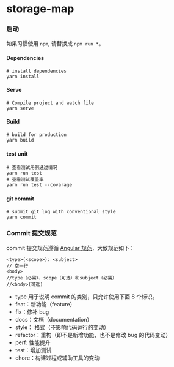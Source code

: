 # storage-map

### 启动

如果习惯使用 `npm`, 请替换成 `npm run *`。

#### Dependencies

```shell
# install dependencies
yarn install
```

#### Serve

```shell
# Compile project and watch file
yarn serve
```

#### Build

```shell
# build for production
yarn build
```

#### test unit

```shell
# 查看测试用例通过情况
yarn run test
# 查看测试覆盖率
yarn run test --covarage
```

#### git commit

```shell
# submit git log with conventional style
yarn commit
```

### Commit 提交规范

commit 提交规范遵循 [Angular 规范](https://github.com/angular/angular.js/blob/f3377da6a748007c11fde090890ee58fae4cefa5/CONTRIBUTING.md#-git-commit-guidelines)，大致规范如下：

```
<type>(<scope>): <subject>
// 空一行
<body>
//type（必需）、scope（可选）和subject（必需）
//<body>(可选)
```

- type 用于说明 commit 的类别，只允许使用下面 8 个标识。
- feat：新功能（feature）
- fix：修补 bug
- docs：文档（documentation）
- style： 格式（不影响代码运行的变动）
- refactor：重构（即不是新增功能，也不是修改 bug 的代码变动）
- perf: 性能提升
- test：增加测试
- chore：构建过程或辅助工具的变动
